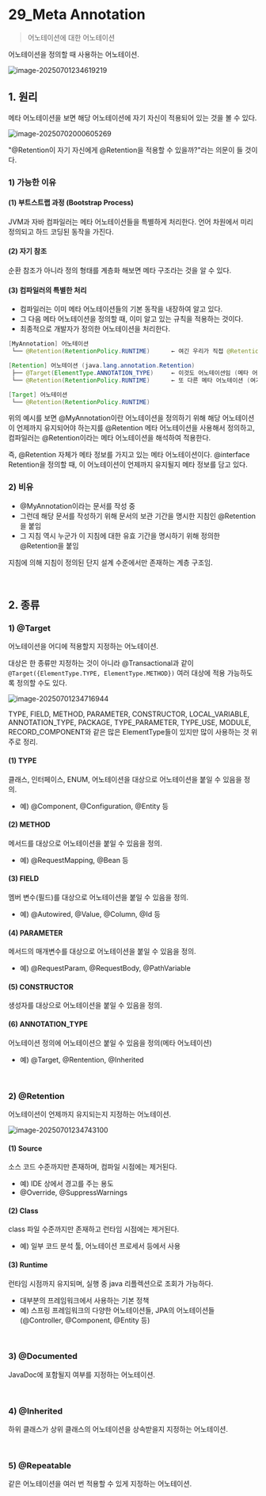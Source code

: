 # 29_Meta Annotation

> 어노테이션에 대한 어노테이션

어노테이션을 정의할 때 사용하는 어노테이션.

![image-20250701234619219](assets/image-20250701234619219.png)

## 1. 원리

메타 어노테이션을 보면 해당 어노테이션에 자기 자신이 적용되어 있는 것을 볼 수 있다.

![image-20250702000605269](assets/image-20250702000605269.png)

"@Retention이 자기 자신에게 @Retention을 적용할 수 있을까?"라는 의문이 들 것이다.

### 1) 가능한 이유

#### (1) 부트스트랩 과정 (Bootstrap Process)

JVM과 자바 컴파일러는 메타 어노테이션들을 특별하게 처리한다. 언어 차원에서 미리 정의되고 하드 코딩된 동작을 가진다.

#### (2) 자기 참조

순환 참조가 아니라 정의 형태를 계층화 해보면 메타 구조라는 것을 알 수 있다.

#### (3) 컴파일러의 특별한 처리

- 컴파일러는 이미 메타 어노테이션들의 기본 동작을 내장하여 알고 있다.
- 그 다음 메타 어노테이션을 정의할 때, 이미 알고 있는 규칙을 적용하는 것이다.
- 최종적으로 개발자가 정의한 어노테이션을 처리한다.

```java
[MyAnnotation] 어노테이션
 └── @Retention(RetentionPolicy.RUNTIME)      ← 여긴 우리가 직접 @Retention작성

[Retention] 어노테이션 (java.lang.annotation.Retention)
 ├── @Target(ElementType.ANNOTATION_TYPE)     ← 이것도 어노테이션임 (메타 어노테이션)
 └── @Retention(RetentionPolicy.RUNTIME)      ← 또 다른 메타 어노테이션 (여기서 순환처럼 보이지만 실제로는 이 어노테이션에 대한 동작을 정의하는 메타 구조임)

[Target] 어노테이션
 └── @Retention(RetentionPolicy.RUNTIME)
```

위의 예시를 보면 @MyAnnotation이란 어노테이션을 정의하기 위해 해당 어노테이션이 언제까지 유지되어야 하는지를 @Retention 메타 어노테이션을 사용해서 정의하고, 컴파일러는 @Retention이라는 메타 어노테이션을 해석하여 적용한다.

즉, @Retention 자체가 메타 정보를 가지고 있는 메타 어노테이션이다. @interface Retention을 정의할 때, 이 어노테이션이 언제까지 유지될지 메타 정보를 담고 있다.

### 2) 비유

- @MyAnnotation이라는 문서를 작성 중
- 그런데 해당 문서를 작성하기 위해 문서의 보관 기간을 명시한 지침인 @Retention을 붙임
- 그 지침 역시 누군가 이 지침에 대한 유효 기간을 명시하기 위해 정의한 @Retention을 붙임

지침에 의해 지침이 정의된 단지 설계 수준에서만 존재하는 계층 구조임.

<br>

## 2. 종류

### 1) @Target

어노테이션을 어디에 적용할지 지정하는 어노테이션.

대상은 한 종류만 지정하는 것이 아니라 @Transactional과 같이 `@Target({ElementType.TYPE, ElementType.METHOD})` 여러 대상에 적용 가능하도록 정의할 수도 있다.

![image-20250701234716944](assets/image-20250701234716944.png)

TYPE, FIELD, METHOD, PARAMETER, CONSTRUCTOR, LOCAL_VARIABLE, ANNOTATION_TYPE, PACKAGE, TYPE_PARAMETER, TYPE_USE, MODULE, RECORD_COMPONENT와 같은 많은 ElementType들이 있지만 많이 사용하는 것 위주로 정리.

#### (1) TYPE

클래스, 인터페이스, ENUM, 어노테이션을 대상으로 어노테이션을 붙일 수 있음을 정의.

- 예) @Component, @Configuration, @Entity 등

#### (2) METHOD

메서드를 대상으로 어노테이션을 붙일 수 있음을 정의.

- 예) @RequestMapping, @Bean 등

#### (3) FIELD

멤버 변수(필드)를 대상으로 어노테이션을 붙일 수 있음을 정의.

- 예) @Autowired, @Value, @Column, @Id 등

#### (4) PARAMETER

메서드의 매개변수를 대상으로 어노테이션을 붙일 수 있음을 정의.

- 예) @RequestParam, @RequestBody, @PathVariable

#### (5) CONSTRUCTOR

생성자를 대상으로 어노테이션을 붙일 수 있음을 정의. 

#### (6) ANNOTATION_TYPE

어노테이션 정의에 어노테이션으 붙일 수 있음을 정의(메타 어노테이션)

- 예) @Target, @Rentention, @Inherited

<br>

### 2) @Retention

어노테이션이 언제까지 유지되는지 지정하는 어노테이션.

![image-20250701234743100](assets/image-20250701234743100.png)

#### (1) Source

소스 코드 수준까지만 존재하며, 컴파일 시점에는 제거된다.

- 예) IDE 상에서 경고를 주는 용도
- @Override, @SuppressWarnings

#### (2) Class

class 파일 수준까지만 존재하고 런타임 시점에는 제거된다.

- 예) 일부 코드 분석 툴, 어노테이션 프로세서 등에서 사용

#### (3) Runtime

런타임 시점까지 유지되며, 실행 중 java 리플렉션으로 조회가 가능하다.

- 대부분의 프레임워크에서 사용하는 기본 정책
- 예) 스프링 프레임워크의 다양한 어노테이션들, JPA의 어노테이션들 (@Controller, @Component, @Entity 등)

<br>

### 3) @Documented

JavaDoc에 포함될지 여부를 지정하는 어노테이션.

<br>

### 4) @Inherited

하위 클래스가 상위 클래스의 어노테이션을 상속받을지 지정하는 어노테이션.

<br>

### 5) @Repeatable

같은 어노테이션을 여러 번 적용할 수 있게 지정하는 어노테이션.